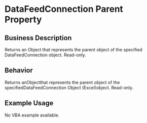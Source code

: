 # DataFeedConnection Parent Property

## Business Description
Returns an Object that represents the parent object of the specified DataFeedConnection object. Read-only.

## Behavior
Returns anObjectthat represents the parent object of the specifiedDataFeedConnection Object (Excel)object. Read-only.

## Example Usage
No VBA example available.